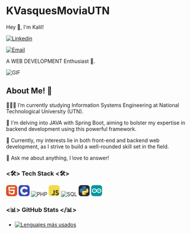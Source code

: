 # KVasquesMoviaUTN

Hey 👋, I'm Kalil!

[![Linkedin](https://img.shields.io/badge/-Linkedin-blue?style=flat-square&logo=Linkedin&logoColor=white&link=https://www.linkedin.com/in/kalil-vasques-movia/)](https://www.linkedin.com/in/kalil-vasques-movia/)

[![Email](https://img.shields.io/badge/-Email-red?style=flat-square&logo=Gmail&logoColor=white&link=mailto:kalilvasquesmovia@gmail.com)](mailto:kalilvasquesmovia@gmail.com)

A WEB DEVELOPMENT Enthusiast 🚀.

![GIF](link-to-your-gif)

## About Me! 🙌

👨🏽‍💻 I’m currently studying Information Systems Engineering at National Technological University (UTN).

🌱 I'm delving into JAVA with Spring Boot, aiming to bolster my expertise in backend development using this powerful framework.

🤔 Currently, my interests lie in both front-end and backend web development, as I strive to build a well-rounded skill set in the field.

💬 Ask me about anything, I love to answer!

### <🛠> Tech Stack <🛠>
<img src="https://raw.githubusercontent.com/tandpfun/skill-icons/main/icons/HTML.svg" alt="HTML" width="30" height="30">
<img src="https://raw.githubusercontent.com/tandpfun/skill-icons/main/icons/C.svg" alt="C" width="30" height="30">
<img src="https://raw.githubusercontent.com/tandpfun/skill-icons/main/icons/PHP-Dark.svg.svg" alt="PHP" width="30" height="30">
<img src="https://raw.githubusercontent.com/tandpfun/skill-icons/main/icons/JavaScript.svg" alt="JavaScript" width="30" height="30">
<img src="https://raw.githubusercontent.com/tandpfun/skill-icons/main/icons/MySQL-Dark.svg.svg" alt="SQL" width="30" height="30">
<img src="https://raw.githubusercontent.com/tandpfun/skill-icons/main/icons/Python-Dark.svg" alt="Python" width="30" height="30">
<img src="https://raw.githubusercontent.com/tandpfun/skill-icons/main/icons/Arduino.svg" alt="Arduino" width="30" height="30">

### <📊> GitHub Stats </📊>
- [![Lenguajes más usados](https://github-readme-stats.vercel.app/api/top-langs/?username=KVasquesMoviaUTN&layout=compact&theme=dark&border_color=00cc00)](https://github.com/KVasquesMoviaUTN)


<!--
**KVasquesMoviaUTN/KVasquesMoviaUTN** is a ✨ _special_ ✨ repository because its `README.md` (this file) appears on your GitHub profile.

Here are some ideas to get you started:

- 🔭 I’m currently working on ...
- 🌱 I’m currently learning ...
- 👯 I’m looking to collaborate on ...
- 🤔 I’m looking for help with ...
- 💬 Ask me about ...
- 📫 How to reach me: ...
- 😄 Pronouns: ...
- ⚡ Fun fact: ...
-->
